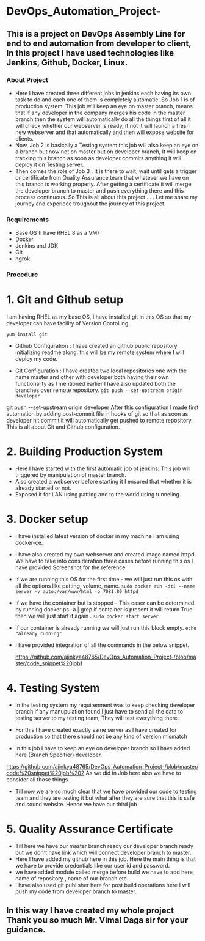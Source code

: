 # DevOps_Automation_Project-

## This is a project on DevOps Assembly Line for end to end automation from developer to client, In this project I have used technologies like Jenkins, Github, Docker, Linux.
### About Project
   * Here I have created three different jobs in jenkins each having its own task to do and each one of them is completely automatic. So Job 1 is of production system. This job will keep an eye on master branch, means that if any developer in the company merges his code in the master branch then the system will automatically do all the things first of all it will check whether our webserver is ready, if not it will launch a fresh new webserver and that automatically and then will expose website for clients. 
   * Now, Job 2 is basically a Testing system this job will also keep an eye on a branch but now not on master but on developer branch, It will keep on tracking this branch as soon as developer commits anything it will deploy it on Testing server. 
   * Then comes the role of Job 3 . It is there to wait, wait until gets a trigger or certificate from Quality Assurance team that whatever we have on this branch is working properly. After getting a certificate it will merge the developer branch to master and push everything there and this process continuous. So This is all about this project . . . Let me share my journey and experiece troughout the journey of this project.

### Requirements
* Base OS (I have RHEL 8 as a VM)
* Docker
* Jenkins and JDK
* Git
* ngrok

### Procedure
# 1. Git and Github setup
  I am having RHEL as my base OS, I have installed git in this OS so that my developer can have facility of Version Contolling.

`yum install git`
* Github Configuration : I have created an github public repository initializing readme along, this will be my remote system where I will deploy my code. 

* Git Configuration : I have created two local repositories one with the name master and other with developer both having their own functionality as I mentioned earlier I have also updated both the branches over remote repository. 
`git push --set-upstream origin developer`

git push --set-upstream origin developer
After this configuration I made first automation by adding post-commit file in hooks of git so that as soon as developer hit commit it will automatically get pushed to remote repository.
This is all about Git and Github configuration.

# 2. Building Production System
* Here I have started with the first automatic job of jenkins. This job will triggered by manipulation of master branch. 
* Also created a webserver before starting it I ensured that whether it is already started or not.
* Exposed it for LAN using patting and to the world using tunneling.

# 3. Docker setup
* I have installed latest version of docker in my machine I am using docker-ce.
* I have also created my own webserver and created image named httpd. We have to take into consideration three cases before running this os I have provided Screenshot for the reference
* If we are running this OS for the first time - we will just run this os with all the options like patting, volume, name.
`sudo docker run -dti --name server -v auto:/var/www/html -p 7081:80 httpd`
                                                             
* If we have the container but is stopped - This caser can be determined by running docker ps -a | grep <container name> if container is present it will return True then we will just start it again .
`sudo docker start server`

* If our container is already running we will just run this block empty.
`echo "already running"`

* I have provided integration of all the commands in the below snippet.

   https://github.com/ajinkya48765/DevOps_Automation_Project-/blob/master/code_snippet%20job1


# 4. Testing System
* In the testing system my requirenment was to keep checking developer branch if any manupulation found I just have to send all the data to testing server to my testing team, They will test everything there.

* For this I have created exactly same server as I have created for production so that there should not be any kind of version mismatch 

* In this job I have to keep an eye on developer branch so I have added here (Branch Specifier) developer.

 https://github.com/ajinkya48765/DevOps_Automation_Project-/blob/master/code%20snippet%20job%202
As we did in Job here also we have to consider all those things.

* Till now we are so much clear that we have provided our code to testing team and they are testing it but what after they are sure that this is safe and sound website. Hence we have our third job

# 5. Quality Assurance Certificate
* Till here we have our master branch ready our developer branch ready but we don't have link which will connect developer branch to master.
* Here I have added my github here in this job. Here the main thing is that we have to provide credentials like our user id and password.
* we have added module called merge before build we have to add here name of repository , name of our branch etc.
* I have also used git publisher here for post build operations here I will push my code from developer branch to master.



## In this way I have created my whole project Thank you so much Mr. Vimal Daga sir for your guidance.
